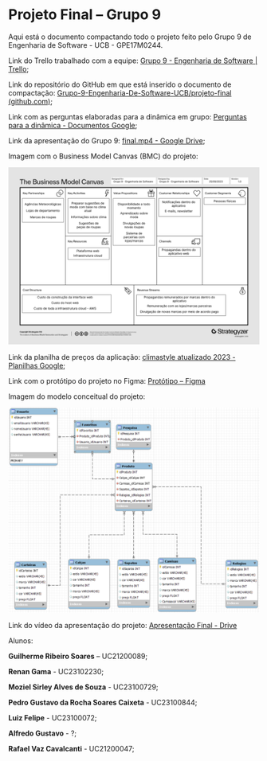 # Projeto Final – Grupo 9

Aqui está o documento compactando todo o projeto feito pelo Grupo 9 de Engenharia de Software - UCB - GPE17M0244.

Link do Trello trabalhado com a equipe: [Grupo 9 - Engenharia de Software | Trello](https://trello.com/b/9a83qfR4/grupo-9-engenharia-de-software);

Link do repositório do GitHub em que está inserido o documento de compactação: [Grupo-9-Engenharia-De-Software-UCB/projeto-final (github.com)](https://github.com/Grupo-9-Engenharia-De-Software-UCB/projeto-final);

Link com as perguntas elaboradas para a dinâmica em grupo: [Perguntas para a dinâmica - Documentos Google](https://docs.google.com/document/d/1iD41pPqv2izgb07XvdBZfFDPaF4uXJ-nlEVpW8FFvaM/edit);

Link da apresentação do Grupo 9: [final.mp4 - Google Drive](https://drive.google.com/file/d/12ZwpcAfnwu0Z7p6pOC8a1_ER8hrhtH2h/view);

Imagem com o Business Model Canvas (BMC) do projeto:

![](bmc.png)

Link da planilha de preços da aplicação: [climastyle atualizado 2023 - Planilhas Google](https://docs.google.com/spreadsheets/d/1EnNFhsG5_4CDj7f5a3di8tlFC5EKBIFzNUYDRCAlGS8/edit#gid=1739102586);

Link com o protótipo do projeto no Figma: [Protótipo – Figma](https://www.figma.com/file/VQRZAoPzYaGE5TD7AL8i9w/Prot%C3%B3tipo?type=design&node-id=0-1&mode=design&t=tqF0AFTB15mzaov4-0)

Imagem do modelo conceitual do projeto:

![](modelo.png)

Link do vídeo da apresentação do projeto: [Apresentação Final - Drive](https://drive.google.com/file/d/19Z3KpUymKa1L5NnLQU33VmG20KKOQoG8/view?usp=sharing)

Alunos: 

**Guilherme Ribeiro Soares** – UC21200089;

**Renan Gama** -  UC23102230;

**Moziel Sirley Alves de Souza** - UC23100729;

**Pedro Gustavo da Rocha Soares Caixeta** - UC23100844;

**Luiz Felipe** - UC23100072;

**Alfredo Gustavo** - ?;

**Rafael Vaz Cavalcanti** - UC21200047; 
